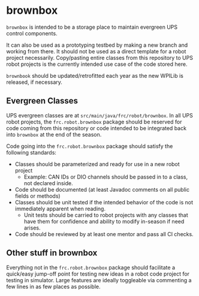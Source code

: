 # brownbox

`brownbox` is intended to be a storage place to maintain evergreen UPS control components.

It can also be used as a prototyping testbed by making a new branch and working from there.
It should not be used as a direct template for a robot project necessarily.
Copy/pasting entire classes from this repository to UPS robot projects is the currently intended use case of the code stored here.

`brownbook` should be updated/retrofitted each year as the new WPILib is released, if necessary.

## Evergreen Classes

UPS evergreen classes are at `src/main/java/frc/robot/brownbox`.
In all UPS robot projects, the `frc.robot.brownbox` package should be reserved for code coming from this repository or code intended to be integrated back into `brownbox` at the end of the season.

Code going into the `frc.robot.brownbox` package should satisfy the following standards:

* Classes should be parameterized and ready for use in a new robot project
    * Example: CAN IDs or DIO channels should be passed in to a class, not declared inside.
* Code should be documented (at least Javadoc comments on all public fields or methods)
* Classes should be unit tested if the intended behavior of the code is not immediately apparent when reading.
    * Unit tests should be carried to robot projects with any classes that have them for confidence and ability to modify in-season if need arises.
* Code should be reviewed by at least one mentor and pass all CI checks.

## Other stuff in brownbox

Everything not in the `frc.robot.brownbox` package should facilitate a quick/easy jump-off point for testing new ideas in a robot code project for testing in simulator. Large features are ideally toggleable via commenting a few lines in as few places as possible.
